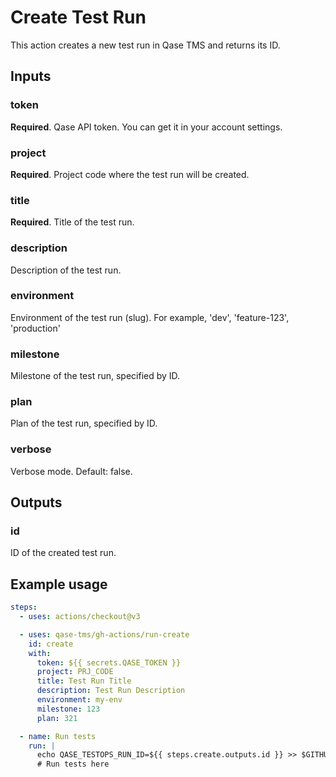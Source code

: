 # Create Test Run

This action creates a new test run in Qase TMS and returns its ID.

## Inputs

### token

**Required**. Qase API token. You can get it in your account settings.

### project

**Required**. Project code where the test run will be created.

### title

**Required**. Title of the test run.

### description

Description of the test run.

### environment

Environment of the test run (slug). For example, 'dev', 'feature-123', 'production'

### milestone

Milestone of the test run, specified by ID.

### plan

Plan of the test run, specified by ID.

### verbose

Verbose mode. Default: false.

## Outputs

### id

ID of the created test run.

## Example usage

```yaml
steps:
  - uses: actions/checkout@v3

  - uses: qase-tms/gh-actions/run-create
    id: create
    with:
      token: ${{ secrets.QASE_TOKEN }}
      project: PRJ_CODE
      title: Test Run Title
      description: Test Run Description
      environment: my-env
      milestone: 123
      plan: 321

  - name: Run tests
    run: |
      echo QASE_TESTOPS_RUN_ID=${{ steps.create.outputs.id }} >> $GITHUB_ENV
      # Run tests here  
```
